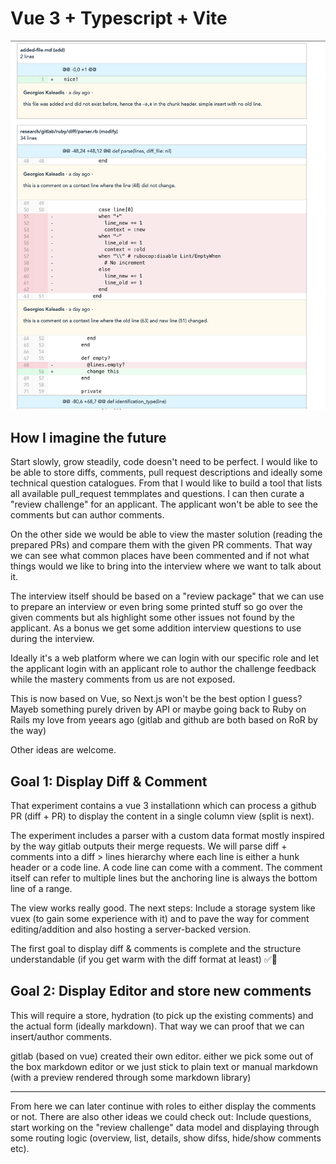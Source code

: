 # Vue 3 + Typescript + Vite
![](preview.png)

## How I imagine the future
Start slowly, grow steadily, code doesn't need to be perfect.
I would like to be able to store diffs, comments, pull request descriptions and ideally some technical question catalogues.
From that I would like to build a tool that lists all available pull_request temmplates and questions. I can then curate a 
"review challenge" for an applicant. The applicant won't be able to see the comments but can author comments.

On the other side we would be able to view the master solution (reading the prepared PRs) and compare them with the given PR comments.
That way we can see what common places have been commented and if not what things would we like to bring into the interview where we want to talk about it.

The interview itself should be based on a "review package" that we can use to prepare an interview or even bring some printed stuff so go over
the given comments but als highlight some other issues not found by the applicant. As a bonus we get some addition interview questions
to use during the interview.

Ideally it's a web platform where we can login with our specific role and let the applicant login with an applicant role to author the challenge feedback
while the mastery comments from us are not exposed.

This is now based on Vue, so Next.js won't be the best option I guess? Mayeb something purely driven by API
or maybe going back to Ruby on Rails my love from yeears ago (gitlab and github are both based on RoR by the way)

Other ideas are welcome.

## Goal 1: Display Diff & Comment
That experiment contains a vue 3 installationn which can process a github PR (diff + PR)
to display the content in a single column view (split is next).

The experiment includes a parser with a custom data format mostly inspired by the way gitlab outputs their merge requests. We will parse diff + comments into a diff > lines hierarchy where each line is either a hunk header or a code line. A code line can come with a comment. The comment itself can refer to multiple lines but the anchoring line is always the bottom line of a range.

The view works really good. The next steps:
Include a storage system like vuex (to gain some experience with it) and to pave the way for comment editing/addition and also hosting a server-backed version.

The first goal to display diff & comments is complete and the structure understandable (if you get warm with the diff format at least) ✅🙌

## Goal 2: Display Editor and store new comments
This will require a store, hydration (to pick up the existing comments) and the actual form (ideally markdown). 
That way we can proof that we can insert/author comments. 

gitlab (based on vue) created their own editor. either we pick some out of the box markdown editor
or we just stick to plain text or manual markdown (with a preview rendered through some markdown library)

---
From here we can later continue with roles to either display the comments or not.
There are also other ideas we could check out: Include questions, start working on the "review challenge" data model and displaying through some routing logic (overview, list, details, show difss, hide/show comments etc). 
